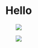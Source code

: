 <h1 align="center">Hello</h1>
<!-- ![Anurag's GitHub stats](https://github-readme-stats.vercel.app/api?username=alexxShandsome&count_private=true&theme=tokyonight) -->

<!-- Summary -->
<p align="center">
	<img src="https://github-readme-stats.vercel.app/api?username=alexxShandsome&count_private=true&theme=tokyonight&show_icons=true">
</p

<!-- Top languages -->
<p align="center">
	<img src="https://github-readme-stats.vercel.app/api/top-langs/?username=alexxShandsome&layout=compact&theme=tokyonight&count_private=true&langs_count=10">
</p

<!-- [![Top Langs](https://github-readme-stats.vercel.app/api/top-langs/?username=anuraghazra&layout=compact)](https://github.com/anuraghazra/github-readme-stats) -->
